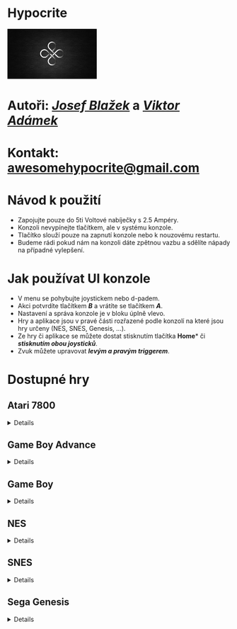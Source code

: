 # Hypocrite

<img src="Hypocrite.png" width="40%" height="40%">

# Autoři: [*Josef Blažek*](mailto:josefblazek004@gymuo.cz?subject=[HypocriteGuide]) a [*Viktor Adámek*](mailto:xadamek@gymuo.cz?subject=[HypocriteGuide])
# Kontakt: [awesomehypocrite@gmail.com](mailto:awesomehypocrite@gmail.com?subject=[HypocriteGuide])

# Návod k použití

- Zapojujte pouze do 5ti Voltové nabíječky s 2.5 Ampéry.
- Konzoli nevypínejte tlačítkem, ale v systému konzole.
- Tlačítko slouží pouze na zapnutí konzole nebo k nouzovému restartu.
- Budeme rádi pokud nám na konzoli dáte zpětnou vazbu a sdělíte nápady na případné vylepšení.

# Jak používat UI konzole
- V menu se pohybujte joystickem nebo d-padem.
- Akci potvrdíte tlačítkem ***B*** a vrátíte se tlačítkem ***A***.
- Nastavení a správa konzole je v bloku úplně vlevo.
- Hry a aplikace jsou v pravé části rozřazené podle konzolí na které jsou hry určeny (NES, SNES, Genesis, ...).
- Ze hry či aplikace se můžete dostat stisknutím tlačítka **Home*** či ***stisknutím obou joysticků***.
- Zvuk můžete upravovat ***levým a pravým triggerem***.

# Dostupné hry

## Atari 7800

<details>

- Ace of Aces = *simulátor bitev v letadle 1H*
> <img src="https://i.ytimg.com/vi/059zzI6sdxo/hqdefault.jpg" width="40%" height="40%">
- Alian Brigade = *zabij nepřátele 1H*
> <img src="https://www.retrogames.cz/games/1101/A78_01.gif" width="40%" height="40%">
- Asteroids = *znič asteroidy 1H*
> <img src="https://www.retrogames.cz/games/125/A78_02.gif" width="40%" height="40%">
- Baseball = *baseball 1H*
> <img src="http://www.retroplace.com/pics/atari7800/ingames/9741--pete-rose-baseball.png" width="40%" height="40%">
- Basketbrawl = *basketbal 1-2H*
> <img src="https://www.retrogames.cz/games/1370/A78_02.gif" width="40%" height="40%">
- Centipede = *zabij housenku 1-2H*
> <img src="https://www.retrogames.cz/games/137/A78_03.gif" width="40%" height="40%">
- Dig Dug = *zabij všechny příšerky 1-2H*
> <img src="https://www.retrogames.cz/games/012/NES_01.gif" width="40%" height="40%">  
- Dokey Kong Junior = *platformovka 1-2H*
> <img src="https://www.retrogames.cz/games/002/NES_01.gif" width="40%" height="40%"> 
- Galaga = *sestřel nepřátele 1-2H*
> <img src="https://play-lh.googleusercontent.com/6wgqRZPm-mrGSGiScuUfL5qOgSMYHpeA9fLsa4Jah3NYDSUYukDQDAdvoLuDkrz9TMc" width="40%" height="40%"> 
- Ms. Pacman = *pacman 1-2H*
> <img src="https://upload.wikimedia.org/wikipedia/en/thumb/6/6c/Mspacman.png/220px-Mspacman.png" width="40%" height="40%">
- Pole Position = *závodní hra 1H*
> <img src="https://i1.sndcdn.com/artworks-8YnYCB4iazGbr0JZ-ExacBQ-t500x500.jpg" width="40%" height="40%">
  
</details>

## Game Boy Advance

<details>
  
- Doom = *střílečka 1H*
> <img src="https://i.ytimg.com/vi/ME71RF1rCfI/hqdefault.jpg" width="40%" height="40%">
- Doom II = *střílečka 1H*
> <img src="https://i.ytimg.com/vi/zYNo9eApS_o/maxresdefault.jpg" width="40%" height="40%">
- The Legend of Zelda: A Link to the Past & Four swords = *RPG 1H*
> <img src="https://www.retrogames.cz/games/283/SNES_01.gif" width="40%" height="40%">
- The Legend of Zelda: The Minish Cap = *RPG 1H*
> <img src="https://upload.wikimedia.org/wikipedia/en/thumb/b/b8/MinishCap.png/220px-MinishCap.png" width="40%" height="40%">
- Mario & Luigi: Superstar Saga = *RPG 1H*
> <img src="https://upload.wikimedia.org/wikipedia/en/thumb/0/03/MarioAndLuigiSuperstarSagaGBABattle.png/220px-MarioAndLuigiSuperstarSagaGBABattle.png" width="40%" height="40%"> 
- Mario Kart: Super Circuit = *závodní hra 1-2H*
> <img src="http://1.bp.blogspot.com/-2aQPnw
  6uko/Tv66F6-BxqI/AAAAAAAAAms/fr_twzJTSR4/s1600/Mario+Kart+Super+Circuit.jpg" width="40%" height="40%">  
- Pokemon: Emerald Version = *RPG 1H*
> <img src="https://fs-prod-cdn.nintendo-europe.com/media/images/migration/games_7/screenshots/gameboy_advance/pokmon_emerald/pokmon_emerald_8.jpg" width="40%" height="40%"> 
- Pokemon: FireRed Version = *RPG 1H*
> <img src="https://assets.pokemon.com/assets/cms/img/video-games/fireredleafgreen/screenshots/firered_leafgreen_ss1.jpg" width="40%" height="40%">
- Rayman: 10th Anniversary = *platformovka 1H*
> <img src="https://gamefabrique.com/storage/screenshots/ps2/rayman-10th-anniversary-08.png" width="40%" height="40%">
- Super Mario Advance = *platformovka 1H*
> <img src="https://m.media-amazon.com/images/I/51FT1YDAuOL.jpg" width="40%" height="40%">
- Super Mario Advance 2: Super Mario World = *platformovka 1H*
> <img src="https://s.uvlist.net/l/y2006/04/14300.jpg" width="40%" height="40%">
- Super Mario Advance 3: 
  i's Island = *platformovka 1H*
> <img src="https://www.mobygames.com/images/promo/original/1548356150-3554788663.jpg" width="40%" height="40%">
- Super Mario Advance 4: Super Mario Bros 3 = *platformovka 1H*
> <img src="https://upload.wikimedia.org/wikipedia/en/thumb/0/0a/Super_Mario_Advance_4_screenshot.png/220px-Super_Mario_Advance_4_screenshot.png" width="40%" height="40%">
  
</details>

## Game Boy

<details>
  
- Dr. Mario = *zabij viry 1-2H*
> <img src="https://gamefaqs.gamespot.com/a/screen/full/2/3/5/70235.jpg" width="40%" height="40%">
- Final Fantasy Adventure = *RPG 1H*
> <img src="https://i.ytimg.com/vi/di5Vhk3AEUc/hqdefault.jpg" width="40%" height="40%">
- Pokemon: Blue version = *RPG 1H*
> <img src="https://www.retrogames.cz/games/284/GB_01.gif" width="40%" height="40%">
- Pokemon: Red version = *RPG 1H*
> <img src="https://www.retrogames.cz/games/285/GB_00.gif" width="40%" height="40%"> 
- Pokemon: Yellow version = *RPG 1H*
> <img src="https://encrypted-tbn0.gstatic.com/images?q=tbn:ANd9GcSpyq5RDq-jw3k2x2zh8VMemNgOYQhQYFavoiD_SUuSHsLtlwvnvo9MiDScs8h0HsqKG-4&usqp=CAU" width="40%" height="40%">
- Super Mario Land = *platformovka 1H*
> <img src="https://www.retrogames.cz/games/145/GB_01.gif" width="40%" height="40%">
- Super Mario Land 2: 6 Golden Coins = *platformovka 1H*
> <img src="https://www.retrogames.cz/games/146/GB_01.gif" width="40%" height="40%">
- Wario Land: Super Mario Land 3 = *platformovka 1H*
> <img src="https://img.delvenetworks.com/gdX9KjCLT1wmBYosX6fyt0/6BjmXRMDTDYtY3Kbtcd-ds/twm.540x324.jpeg" width="40%" height="40%">
- Wario Land II = *platformovka 1H*
> <img src="https://www.retrogamer.net/wp-content/uploads/2013/10/wario_land_2_gbc_screenshot2.gif" width="40%" height="40%">
  
</details>

## NES

<details>

- Contra = *střílečka 1H*
> <img src="https://www.svetandroida.cz/media/2018/02/NES-hry-Contra.jpg" width="40%" height="40%">
- Kirby's Adventure = *platformovka 1H*
> <img src="https://www.retrogames.cz/games/316/NES_01.gif" width="40%" height="40%">
- Legend of Zelda = *RPG 1H*
> <img src="https://cdn.vox-cdn.com/thumbor/SRhDwS0dV41zu2-WEnxCZ-EjrUw=/1400x1400/filters:format(jpeg)/cdn.vox-cdn.com/uploads/chorus_asset/file/13247741/DpJgQJmU0AAyQFs.jpg" width="40%" height="40%">
- Mega Man 5 = *střílečka 1H*
> <img src="https://emu-russia.net/gdb/nes/Megaman_V_5.png" width="40%" height="40%">
- Metroid = *střílečka 1H*
> <img src="https://www.cdh.cz/galerie/22608-1.jpg" width="40%" height="40%">
- Mike Tyson's Punch-Out!! = *boxovací hra 1H*
> <img src="https://www.everything80spodcast.com/wp-content/uploads/2019/08/mike-tysons-punch-out-tyson-e1507021527866.jpg" width="40%" height="40%">
- Super Mario Bros. = *platformovka 1-2H*
> <img src="https://burzovnisvet.cz/wp-content/uploads/2021/09/super-mario-bros-2.jpg" width="40%" height="40%">
- Super Mario Bros. 2 = *platformovka 1-2H*
> <img src="https://upload.wikimedia.org/wikipedia/en/b/bb/Smb2_comparison.png" width="40%" height="40%">
- Super Mario Bros. 3 = *platformovka 1-2H*
> <img src="https://im.tiscali.cz/games/2021/07/15/1305773-super-mario-bros-3-pc-demo-base_16x9.jpg.1152?1626341373.0" width="40%" height="40%">
- Tetris = *tetris... 1H*
> <img src="https://www.retrogames.cz/games/1030/NES_03.gif" width="40%" height="40%">
- Zelda II - The adventure of Link = *RPG 1H*
> <img src="https://i.ytimg.com/vi/WQuRIrnD2y4/maxresdefault.jpg" width="40%" height="40%">

</details>

## SNES

<details>

- Alien vs Predator = *mlátička 1H*
> <img src="https://i0.wp.com/forgottentreasuresgames.com/wp-content/uploads/2020/12/AVP-SNES-11.gif?fit=350%2C305&ssl=1" width="40%" height="40%">
- Chrono Trigger = *RPG 1H*
> <img src="https://thumbor.forbes.com/thumbor/711x552/https://specials-images.forbesimg.com/imageserve/5e67f54f7d6f2600068f2775/The-teleporter-in-Chrono-Trigger--where-Marle-disappears-/960x0.jpg?fit=scale" width="40%" height="40%">
- Donkey Kong Country = *platformovka 1-2H*
> <img src="https://images.eurogamer.net/2014/usgamer/dkc-spot3.gif/EG11/resize/700x-1/format/jpg/quality/70" width="40%" height="40%">
- EarthBound = *RPG 1H*
> <img src="https://www.retrogames.cz/games/882/SNES_03.gif" width="40%" height="40%">
- Kirby Super Star = *platformovka 1H*
> <img src="https://www.retrogames.cz/games/802/SNES_01.gif" width="40%" height="40%">
- The Legend of Zelda: A Link to the Past = *RPG 1H*
> <img src="https://www.retrogames.cz/games/283/SNES_01.gif" width="40%" height="40%">
- NHL 96 = *hokej 1-2H*
> <img src="https://i.ytimg.com/vi/zHD9nJjWIq0/maxresdefault.jpg" width="40%" height="40%">
- Super Bomberman = *znič bombami nepřítele 1-4H*
> <img src="https://upload.wikimedia.org/wikipedia/en/thumb/b/ba/SNES_Super_Bomberman_%28Battle_Mode%29.png/200px-SNES_Super_Bomberman_%28Battle_Mode%29.png" width="40%" height="40%">
- Super Bomberman 2 = *znič bombami nepřítele 1-4H*
> <img src="https://www.retrogames.cz/games/1365/SNES_01.gif" width="40%" height="40%">
- Super Bomberman 3 = *znič bombami nepřítele 1-4H*
> <img src="https://www.retrogames.cz/games/1426/SNES_01.gif" width="40%" height="40%">
- Super Mario All-Stars = *platformovka 1-2H*
> <img src="https://www.retrogames.cz/games/764/SNES_01.gif" width="40%" height="40%">
- Super Mario Kart = *závodní hra 1-2H*
> <img src="https://i.ytimg.com/vi/AlAmXXNz5ac/hqdefault.jpg" width="40%" height="40%">
- Super Mario RPG: Legend of the Seven stars = *RPG 1H*
> <img src="https://img.delvenetworks.com/gdX9KjCLT1wmBYosX6fyt0/y6xWtauiTyYvr2apjvUgAw/aUL.540x302.jpeg" width="40%" height="40%">
- Super Mario World = *platformovka 1-2H*
> <img src="https://www.retrogames.cz/games/245/SNES_01.gif" width="40%" height="40%">
- Super Mario World 2: Yoshi's Island = *platformovka 1H*
> <img src="https://thehoganreviews.files.wordpress.com/2018/11/yoshis-island-2.jpg?w=994" width="40%" height="40%">
- Super Metroid = *střílečka 1H*
> <img src="https://i.ytimg.com/vi/yB317FOcU0Y/hqdefault.jpg" width="40%" height="40%">
- Super Street Fighter II = *mlátička 1-8H*
> <img src="https://www.retrogames.cz/games/919/SNES_01.gif" width="40%" height="40%">
- Wolfenstein 3-D = *střílečka 1H*
> <img src="https://i.ytimg.com/vi/wRVdtZi0Hgo/hqdefault.jpg" width="40%" height="40%">
  
</details>

## Sega Genesis
<details>
  
- Castlevania: Blood Lines = *mlátička 1H*
> <img src="https://cdn.vox-cdn.com/thumbor/El_3MPWKlY9FRqZwBowhWjJTQVs=/1400x0/filters:no_upscale()/cdn.vox-cdn.com/uploads/chorus_asset/file/10445583/bloodlines1.png" width="40%" height="40%">
- Contra: Hard Corps = *střílečka 1-2H*
> <img src="https://www.retrogames.cz/games/681/Genesis_03.gif" width="40%" height="40%">
- Golden Axe = *mlátička 1-2H*
> <img src="https://www.bestoldgames.net/img/games/golden-axe/golden-axe-05.gif" width="40%" height="40%">
- Michael Jackson's Moonwalker = *mlátička 1-2H*
> <img src="https://i.ytimg.com/vi/-N68qvYFpTA/hqdefault.jpg" width="40%" height="40%">
- Mortal Kombat = *mlátička 1-2H*
> <img src="https://www.retrogames.cz/games/229/Genesis_02.gif" width="40%" height="40%">
- Mortal Kombat II = *mlátička 1-2H*
> <img src="https://www.retrogames.cz/games/229/Genesis_02.gif" width="40%" height="40%">
- Shining Force II = *RPG 1H*
> <img src="https://www.retrogamer.net/wp-content/uploads/2013/10/shiningforce2.jpg" width="40%" height="40%">  
- Shinobi II: Return of the Ninja Master = *mlátička 1H*
> <img src="https://www.gamespot.com/a/uploads/original/gamespot/images/2007/275/reviews/829027-941717_20071003_001.jpg" width="40%" height="40%">
- Sonic & Knuckles = *platformovka 1H*
> <img src="https://classicreload.com/sites/default/files/genesis-sonic-knuckles-sonic2-screenshot.png" width="40%" height="40%">
- Sonic the Hedgehog = *platformovka 1H*
> <img src="https://www.gamespot.com/a/uploads/original/gamespot/images/2006/323/reviews/766781-934134_20061120_002.jpg" width="40%" height="40%">
- Sonic the Hedgehog 2 = *platformovka 1-2H*
> <img src="https://cdn.cloudflare.steamstatic.com/steam/apps/71163/ss_38ed63413c016589dba60eee5ff52b9da36f24ce.1920x1080.jpg?t=1603130365" width="40%" height="40%">
- Sonic the Hedgehog 3 = *platformovka 1-2H*
> <img src="https://www.retrogames.cz/games/350/Genesis_01.gif" width="40%" height="40%">
- Street of Rage 2 = *mlátička 1-2H*
> <img src="https://www.retrogames.cz/games/790/Genesis_01.gif" width="40%" height="40%">
- Teenage Mutant Ninja Turtles: The Hyperstone Heist = *mlátička 1-2H*
> <img src="https://www.cdh.cz/galerie/29777-3.jpg" width="40%" height="40%">
- Ultimate Mortal Kombat 3 = *mlátička 1-8H*
> <img src="https://www.retrogames.cz/games/604/Genesis_01.gif" width="40%" height="40%">
  
</details>

